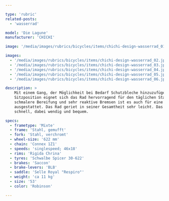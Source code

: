 ```yaml
---

type: 'rubric'
related-posts:
  - 'wasserrad'

model: 'Die Lagune'
manufacturer: 'CHICHI'

image: '/media/images/rubrics/bicycles/items/chichi-design-wasserrad_01.jpg'

images:
  - '/media/images/rubrics/bicycles/items/chichi-design-wasserrad_02.jpg'
  - '/media/images/rubrics/bicycles/items/chichi-design-wasserrad_03.jpg'
  - '/media/images/rubrics/bicycles/items/chichi-design-wasserrad_04.jpg'
  - '/media/images/rubrics/bicycles/items/chichi-design-wasserrad_05.jpg'
  - '/media/images/rubrics/bicycles/items/chichi-design-wasserrad_06.jpg'

description: >
    Mit einem Gang, der Möglichkeit bei Bedarf Schutzbleche hinzuzufügen und der semisportlichen 
    Sitzposition eignet sich das Rad hervorragend für den täglichen Stadtverkehr. Durch etwas 
    schmalere Bereifung und sehr reaktive Bremsen ist es auch für eine sportliche Fahrweise gut 
    ausgestattet. Das Rad geriet in seiner Gesamtheit sehr leicht. Das Fahrverhalten ist lässig 
    schnell, dabei wendig und bequem. 

specs:
  - frametype: 'Mixte'
  - frame: 'Stahl, gemufft'
  - fork: 'Stahl, verchromt'
  - wheel-size: '622 mm'
  - chain: 'Connex 1Z1'
  - speeds: 'singlespeed; 46x18'
  - rims: 'Rigida Chrina'
  - tyres: 'Schwalbe Spicer 30-622'
  - brakes: 'Saccon'
  - brake-levers: 'BLB'
  - saddle: 'Selle Royal "Respiro"'
  - weight: 'ca 11 kg'
  - size: '53'
  - color: 'Robinson'

---
```

